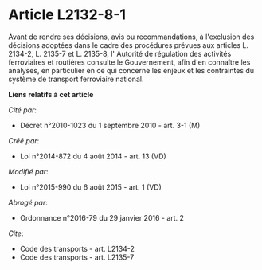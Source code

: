 # Article L2132-8-1

Avant de rendre ses décisions, avis ou recommandations, à l'exclusion des décisions adoptées dans le cadre des procédures
prévues aux articles L. 2134-2, L. 2135-7 et L. 2135-8, l'     Autorité de régulation des activités ferroviaires et routières
consulte le Gouvernement, afin d'en connaître les analyses, en particulier en ce qui concerne les enjeux et les contraintes
du système de transport ferroviaire national.

**Liens relatifs à cet article**

_Cité par_:

  - Décret n°2010-1023 du 1 septembre 2010 - art. 3-1 (M)

_Créé par_:

  - Loi n°2014-872 du 4 août 2014 - art. 13 (VD)

_Modifié par_:

  - Loi n°2015-990 du 6 août 2015 - art. 1 (VD)

_Abrogé par_:

  - Ordonnance n°2016-79 du 29 janvier 2016 - art. 2

_Cite_:

  - Code des transports - art. L2134-2
  - Code des transports - art. L2135-7
